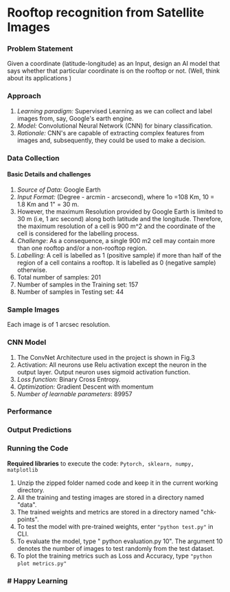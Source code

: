 # Rooftop recognition from Satellite Images

### Problem Statement

Given a coordinate (latitude-longitude) as an Input, design an AI model that
says whether that particular coordinate is on the rooftop or not. (Well, think about its applications )

### Approach

1. *Learning paradigm:* Supervised Learning as we can collect and label images from, say, Google's earth engine.
2. *Model:* Convolutional Neural Network (CNN) for binary classification.
3. *Rationale:* CNN's are capable of extracting complex features from
   images and, subsequently, they could be used to make a decision.

### Data Collection

#### Basic Details and challenges

1. *Source of Data:* Google Earth
2. *Input Format:* (Degree - arcmin - arcsecond), where 1o =108 Km,
   10 = 1.8 Km and 1" = 30 m.
3. However, the maximum Resolution provided by Google Earth is limited
   to 30 m (i.e, 1 arc second) along both latitude and the longitude. Therefore,
   the maximum resolution of a cell is 900 m^2   and the coordinate of the
   cell is considered for the labelling process.
4. *Challenge*: As a consequence, a single 900 m2 cell may contain more
   than one rooftop and/or a non-rooftop region.
5. *Labelling:* A cell is labelled as 1 (positive sample) if more than half
   of the region of a cell contains a rooftop. It is labelled as 0 (negative
   sample) otherwise.
6. Total number of samples: 201
7. Number of samples in the Training set: 157
8. Number of samples in Testing set: 44

### Sample Images

Each image is of 1 arcsec resolution.

### CNN Model

1. The ConvNet Architecture used in the project is shown in Fig.3
2. Activation: All neurons use Relu activation except the neuron in the
   output layer. Output neuron uses sigmoid activation function.
3. *Loss function:* Binary Cross Entropy.
4. *Optimization:*  Gradient Descent with momentum
5. *Number of learnable parameters*: 89957

### Performance

### Output Predictions

### Running the Code

**Required libraries** to execute the code: `Pytorch, sklearn, numpy, matplotlib`

1. Unzip the zipped folder named code and keep it in the current working
   directory.
2. All the training and testing images are stored in a directory named
   "data".
3. The trained weights and metrics are stored in a directory named "chk-
   points".
4. To test the model with pre-trained weights, enter `"python test.py"` in
   CLI.
5. To evaluate the model, type " python evaluation.py 10". The argument
   10 denotes the number of images to test randomly from the test dataset.
6. To plot the training metrics such as Loss and Accuracy, type `"python`
   `plot metrics.py"`

### # Happy Learning

